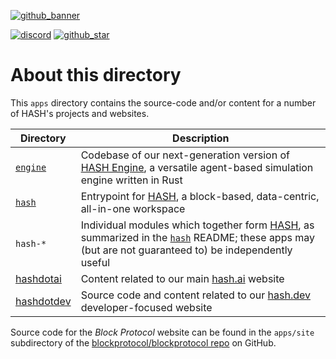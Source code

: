 [github_banner]: https://hash.dev/?utm_medium=organic&utm_source=github_readme_hash-repo_apps
[github_star]: https://github.com/hashintel/hash/tree/main/apps#
[discord]: https://hash.ai/discord?utm_medium=organic&utm_source=github_readme_hash-repo_apps
[hash engine]: https://hash.ai/platform/engine
[hash.ai]: https://hash.ai/
[hash.dev]: https://hash.dev/

[![github_banner](https://hash.ai/cdn-cgi/imagedelivery/EipKtqu98OotgfhvKf6Eew/01e2b813-d046-4b70-cc4e-eb2f1ead6900/github)][github_banner]

[![discord](https://img.shields.io/discord/840573247803097118)][discord] [![github_star](https://img.shields.io/github/stars/hashintel/hash?label=Star%20on%20GitHub&style=social)][github_star]

# About this directory

This `apps` directory contains the source-code and/or content for a number of HASH's projects and websites.

| Directory                	| Description                                                                                                                                                                                	|
|--------------------------	|--------------------------------------------------------------------------------------------------------------------------------------------------------------------------------------------	|
| [`engine`](engine)       	| Codebase of our next-generation version of [HASH Engine], a versatile agent-based simulation engine written in Rust                                                                       	|
| [`hash`](hash)           	| Entrypoint for [HASH](https://hash.ai/platform/hash), a block-based, data-centric, all-in-one workspace                                                                                   	|
| `hash-*`                 	| Individual modules which together form [HASH](https://hash.ai/platform/hash), as summarized in the [`hash`](hash) README; these apps may (but are not guaranteed to) be independently useful 	|
| [hashdotai](hashdotai)   	| Content related to our main [hash.ai] website                                                                                                                                             	|
| [hashdotdev](hashdotdev) 	| Source code and content related to our [hash.dev] developer-focused website                                                                                                               	|

Source code for the _Block Protocol_ website can be found in the `apps/site` subdirectory of the [blockprotocol/blockprotocol repo](https://github.com/blockprotocol/blockprotocol/tree/main/apps/site) on GitHub.
